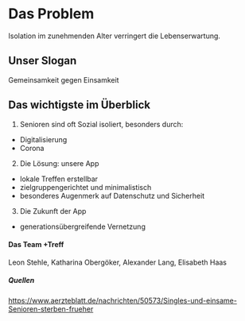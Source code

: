 # Das Problem
Isolation im zunehmenden Alter verringert die Lebenserwartung.

## Unser Slogan
Gemeinsamkeit gegen Einsamkeit

## Das wichtigste im Überblick
1. Senioren sind oft Sozial isoliert, besonders durch:
* Digitalisierung
* Corona
2. Die Lösung: unsere App
* lokale Treffen erstellbar
* zielgruppengerichtet und minimalistisch
* besonderes Augenmerk auf Datenschutz und Sicherheit
3. Die Zukunft der App
* generationsübergreifende Vernetzung

#### Das Team +Treff
Leon Stehle, Katharina Obergöker, Alexander Lang, Elisabeth Haas

##### Quellen
https://www.aerzteblatt.de/nachrichten/50573/Singles-und-einsame-Senioren-sterben-frueher
